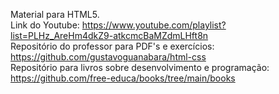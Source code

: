 Material para HTML5.<br>
Link do Youtube: https://www.youtube.com/playlist?list=PLHz_AreHm4dkZ9-atkcmcBaMZdmLHft8n<br>
Repositório do professor para PDF's e exercícios: https://github.com/gustavoguanabara/html-css<br>
Repositório para livros sobre desenvolvimento e programação: https://github.com/free-educa/books/tree/main/books<br>
